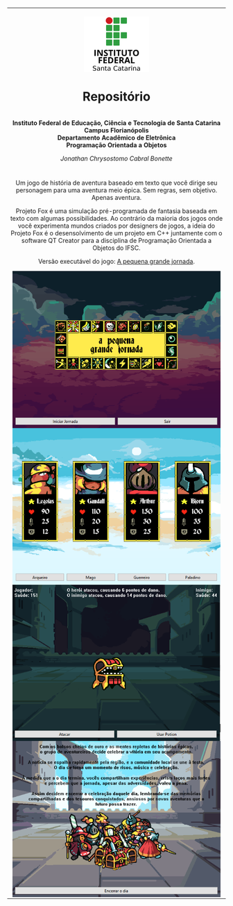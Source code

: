 <table align="center"><tr><td align="center" width="9999"><br>
<img src="logoifsc.png" align="center" width="150" alt="Logo IFSC">

# Repositório

<b><br>Instituto Federal de Educação, Ciência e Tecnologia de Santa Catarina<br>
Campus Florianópolis<br>
Departamento Acadêmico de Eletrônica<br>
Programação Orientada a Objetos</b>

*Jonathan Chrysostomo Cabral Bonette*

#

Um jogo de história de aventura baseado em texto que você dirige seu personagem para uma aventura meio épica. Sem regras, sem objetivo. Apenas aventura.

Projeto Fox é uma simulação pré-programada de fantasia baseada em texto com algumas possibilidades. Ao contrário da maioria dos jogos onde você experimenta mundos criados por designers de jogos, a ideia do Projeto Fox é o desensolvimento de um projeto em C++ juntamente com o software QT Creator para a disciplina de Programação Orientada a Objetos do IFSC.

Versão executável do jogo: [A pequena grande jornada](https://github.com/jonathanbonette/ProjectFox/blob/main/executable_game.rar).

<img src="start_window.png" align="center" width="480" alt="Logo IFSC">
<img src="character_window.png" align="center" width="480" alt="Logo IFSC">
<img src="battle_screen.png" align="center" width="480" alt="Logo IFSC">
<img src="group.png" align="center" width="480" alt="Logo IFSC">

</td></tr></table>
